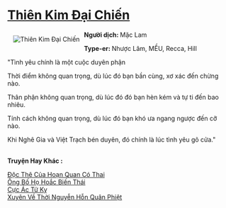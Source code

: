 <a href="https://utruyen.com/thien-kim-dai-chien/7320/" title="Thiên Kim Đại Chiến"><h1>Thiên Kim Đại Chiến</h1></a><div style="display:table"><img align="right" style="float: left; padding: 10px;" src="https://utruyen.com/images/story/200x260/thien-kim-dai-chien.jpg" alt="Thiên Kim Đại Chiến"><b>Người dịch: </b>Mặc Lam<p></p><b>Type-er: </b>Nhược Lâm, MỀU, Recca, Hill<p></p><p></p>"Tình yêu chính là một cuộc duyên phận<p></p>Thời điểm không quan trọng, dù lúc đó bạn bần cùng, xơ xác đến chừng nào.<p></p>Thân phận không quan trọng, dù lúc đó đó bạn hèn kém và tự ti đến bao nhiêu.<p></p>Tính cách không quan trọng, dù lúc đó bạn khó ưa ngang ngược đến cỡ nào.<p></p>Khi Nghê Gia và Việt Trạch bén duyên, đó chính là lúc tình yêu gõ cửa."</div><p><br><b>Truyện Hay Khác :</b></p><a href="https://utruyen.com/doc-the-cua-hoan-quan-co-thai/18638/" alt="Độc Thê Của Hoạn Quan Có Thai">Độc Thê Của Hoạn Quan Có Thai</a><br/><a href="https://github.com/quanluxury/ngontinhhot/tree/master/truyenhay/19113/" alt="Ông Bố Họ Hoắc Biến Thái">Ông Bố Họ Hoắc Biến Thái</a><br/><a href="https://dammyh.wordpress.com/2019/11/07/cuc-ac-tu-ky/" alt="Cực Ác Tử Kỵ">Cực Ác Tử Kỵ</a><br/><a href="https://github.com/quanluxury/truyenhot/tree/master/truyenhay/18510/" alt="Xuyên Về Thời Nguyễn Hỗn Quân Phiệt">Xuyên Về Thời Nguyễn Hỗn Quân Phiệt</a><br/>
